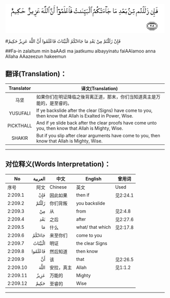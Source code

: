 ![002:209](images/002_209.gif)

#فَإِنْ زَلَلْتُمْ مِنْ بَعْدِ مَا جَاءَتْكُمُ الْبَيِّنَاتُ فَاعْلَمُوا أَنَّ اللَّهَ عَزِيزٌ حَكِيمٌ 

##Fa-in zalaltum min baAAdi ma jaatkumu albayyinatu faiAAlamoo anna Allaha AAazeezun hakeemun 

## 翻译(Translation)：

| Translator | 译文(Translation)                                            |
| :--------: | ------------------------------------------------------------ |
|    马坚    | 如果你们在明证降临之後背离正道，那末，你们当知道真主是万能的，是至睿的。 |
|  YUSUFALI  | If ye backslide after the clear (Signs) have come to you, then know that Allah is Exalted in Power, Wise. |
| PICKTHALL  | And if ye slide back after the clear proofs have come unto you, then know that Allah is Mighty, Wise. |
|   SHAKIR   | But if you slip after clear arguments have come to you, then know that Allah is Mighty, Wise. |

---

## 对位释义(Words Interpretation)：

| No   | العربية | 中文    | English | 曾用词 |
| ---- | ------: | ------- | ------- | ------ |
| 序号 |    阿文 | Chinese | 英文    | Used   |
| 2:209.1  | فَإِنْ     | 因此如果   | then if          | 见2:24.1 |
| 2:209.2  | زَلَلْتُمْ   | 你们背叛   | you backslide    |          |
| 2:209.3  | مِنْ      | 从         | from             | 见2:4.8  |
| 2:209.4  | بَعْدِ     | 之后       | after            | 见2:27.6 |
| 2:209.5  | مَا      | 什么       | what/ that which | 见2:17.8 |
| 2:209.6  | جَاءَتْكُمُ  | 来至你们   | come to you      |          |
| 2:209.7  | الْبَيِّنَاتُ | 明证       | the clear Signs  |          |
| 2:209.8  | فَاعْلَمُوا | 然后知道   | then know        |          |
| 2:209.9  | أَنَّ      | 该         | that             | 见2:26.5 |
| 2:209.10 | اللَّهَ    | 安拉，真主 | Allah            | 见1:1.2  |
| 2:209.11 | عَزِيزٌ    | 万能的     | Mighty           |          |
| 2:209.12 | حَكِيمٌ    | 至睿的     | Wise             |          |

---
